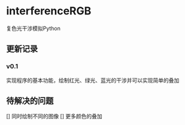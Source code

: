 # interferenceRGB
复色光干涉模拟Python

## 更新记录
### v0.1
实现程序的基本功能，绘制红光、绿光、蓝光的干涉并可以实现简单的叠加

## 待解决的问题
[] 同时绘制不同的图像
[] 更多颜色的叠加
